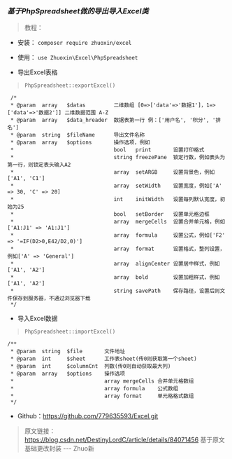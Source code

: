 ### _基于PhpSpreadsheet做的导出导入Excel类_

> 教程：

- 安装：
``composer require zhuoxin/excel``
- 使用：
``use Zhuoxin\Excel\PhpSpreadsheet``

- 导出Excel表格
>``PhpSpreadsheet::exportExcel()``

     /*
     * @param  array   $datas         二维数组 [0=>['data'=>'数据1']，1=>['data'=>'数据2']] 二维数据范围 A-Z
     * @param  array   $data_hreader  数据表第一行 例：['用户名', '积分', '排名']
     * @param  string  $fileName      导出文件名称
     * @param  array   $options       操作选项，例如
     *                                bool   print       设置打印格式
     *                                string freezePane  锁定行数，例如表头为第一行，则锁定表头输入A2
     *                                array  setARGB     设置背景色，例如['A1', 'C1']
     *                                array  setWidth    设置宽度，例如['A' => 30, 'C' => 20]
     *                                int    initWidth   设置每列默认宽度，初始为25
     *                                bool   setBorder   设置单元格边框
     *                                array  mergeCells  设置合并单元格，例如['A1:J1' => 'A1:J1']
     *                                array  formula     设置公式，例如['F2' => '=IF(D2>0,E42/D2,0)']
     *                                array  format      设置格式，整列设置，例如['A' => 'General']
     *                                array  alignCenter 设置居中样式，例如['A1', 'A2']
     *                                array  bold        设置加粗样式，例如['A1', 'A2']
     *                                string savePath    保存路径，设置后则文件保存到服务器，不通过浏览器下载
     */

- 导入Excel数据
> ``PhpSpreadsheet::importExcel()``

    /**
     * @param  string  $file       文件地址
     * @param  int     $sheet      工作表sheet(传0则获取第一个sheet)
     * @param  int     $columnCnt  列数(传0则自动获取最大列)
     * @param  array   $options    操作选项
     *                             array mergeCells 合并单元格数组
     *                             array formula    公式数组
     *                             array format     单元格格式数组
     */

- Github：https://github.com/779635593/Excel.git     
> 原文链接：https://blog.csdn.net/DestinyLordC/article/details/84071456
  基于原文基础更改封装 --- Zhuo新